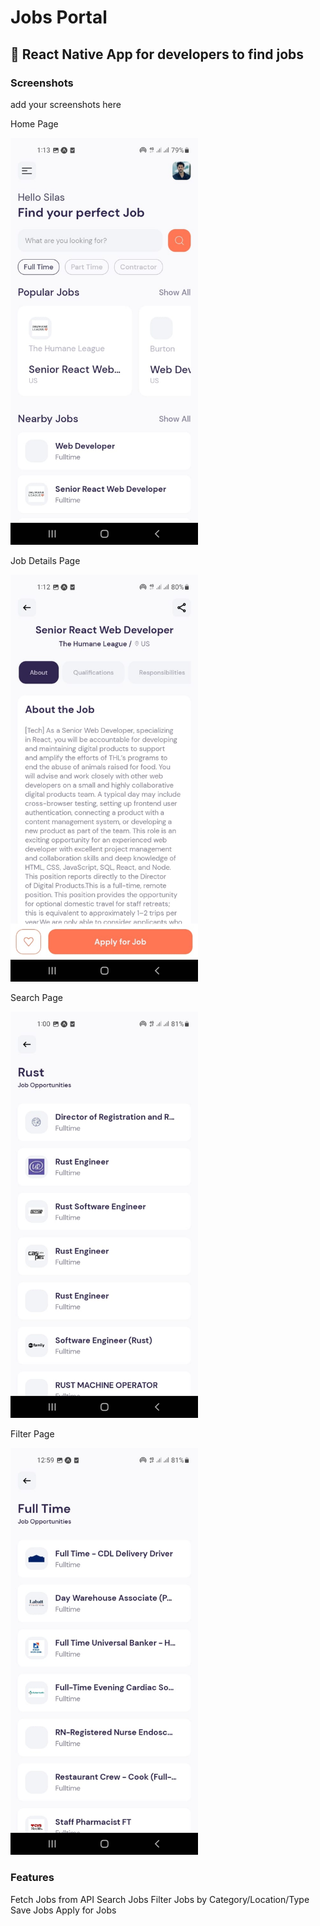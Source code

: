 # Jobs Portal

## 📝 React Native App for developers to find jobs
### Screenshots

add your screenshots here

Home Page

<img src="./assets/images/home.jpg" alt="Image Description" style="width:300px;height:auto;">

Job Details Page


<img src="./assets/images/details.jpg" alt="Image Description" style="width:300px;height:auto;">

Search Page

<img src="./assets/images/search.jpg" alt="Image Description" style="width:300px;height:auto;">

Filter Page

<img src="./assets/images/category.jpg" alt="Image Description" style="width:300px;height:auto;">



### Features
Fetch Jobs from API
Search Jobs
Filter Jobs by Category/Location/Type
Save Jobs
Apply for Jobs


